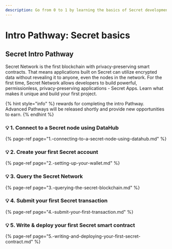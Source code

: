 ```yaml
---
description: Go from 0 to 1 by learning the basics of Secret development
---
```


# Intro Pathway: Secret basics

## Secret Intro Pathway

Secret Network is the first blockchain with privacy-preserving smart contracts. That means applications built on Secret can utilize encrypted data without revealing it to anyone, even the nodes in the network. For the first time, Secret Network allows developers to build powerful, permissionless, privacy-preserving applications - Secret Apps. Learn what makes it unique and build your first project.

{% hint style="info" %}
 rewards for completing the intro Pathway. Advanced Pathways will be released shortly and provide new opportunities to earn.
{% endhint %}

### 💡 1. Connect to a Secret node using DataHub

{% page-ref page="1.-connecting-to-a-secret-node-using-datahub.md" %}

### 💡 2. Create your first Secret account 

{% page-ref page="2.-setting-up-your-wallet.md" %}

### 💡 3. Query the Secret Network 

{% page-ref page="3.-querying-the-secret-blockchain.md" %}

### 💡 4. Submit your first Secret transaction

{% page-ref page="4.-submit-your-first-transaction.md" %}

### 💡 5. Write & deploy your first Secret smart contract

{% page-ref page="5.-writing-and-deploying-your-first-secret-contract.md" %}

